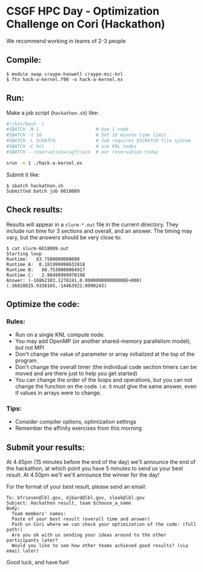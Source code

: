 # CSGF HPC Day - Optimization Challenge on Cori (Hackathon)

We recommend working in teams of 2-3 people

## Compile:

```console
$ module swap craype-haswell craype-mic-knl
$ ftn hack-a-kernel.f90 -o hack-a-kernel.ex
```

## Run:

Make a job script (`hackathon.sh`) like:

```bash
#!/bin/bash -l
#SBATCH -N 1                     # Use 1 node
#SBATCH -t 10                    # Set 10 minute time limit
#SBATCH -L SCRATCH               # Job requires $SCRATCH file system
#SBATCH -C knl                   # use KNL nodes
#SBATCH --reservation=csgftrain  # our reservation today

srun -n 1 ./hack-a-kernel.ex
```

Submit it like:

```console
$ sbatch hackathon.sh
Submitted batch job 6018089
```

## Check results:

Results will appear in a `slurm-*.out` file in the current directory. They
include run time for 3 sections and overall, and an answer. The timing may 
vary, but the answers should be very close to:

```console
$ cat slurm-6018089.out
Starting loop
Runtime:   83.7500000000000
Runtime A:  0.181999998632818
Runtime B:   80.7530000004917
Runtime C:   2.80499999970198
Answer: (-16862103.1278241,0.000000000000000E+000)
(-36828835.9338165,-14463922.8990243)
```

## Optimize the code:

### Rules:

- Run on a single KNL compute node.
- You may add OpenMP (or another shared-memory parallelism model), but not MPI
- Don't change the value of parameter or array initialized at the top of the 
  program. 
- Don't change the overall timer (the individual code section timers can be 
  moved and are there just to help you get started)
- You can change the order of the loops and operations, but you can not change
  the function on the code. i.e. it must give the same answer, even if values 
  in arrays were to change. 

### Tips:

- Consider compiler options, optimization settings
- Remember the affinity exercises from this morning

## Submit your results:

At 4.45pm (15 minutes before the end of the day) we'll announce the end of 
the hackathon, at which point you have 5 minutes to send us your best result.
At 4.50pm we'll we'll announce the winner for the day!

For the format of your best result, please send an email:

```
To: bfriesen@lbl.gov, djbard@lbl.gov, sleak@lbl.gov
Subject: Hackathon result, team $choose_a_name
Body:
  Team members' names: 
  Paste of your best result (overall time and answer)
  Path on Cori where we can check your optimization of the code: (full path!)
  Are you ok with us sending your ideas around to the other participants later?
  Would you like to see how other teams achieved good results? (via email later)
```

Good luck, and have fun!
 
